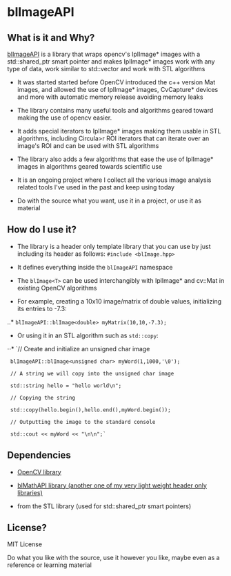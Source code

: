 # blImageAPI

## What is it and Why?

[blImageAPI](https://github.com/navyenzo/blImageAPI.git) is a library that wraps opencv's IplImage* images with a std::shared_ptr smart pointer and makes IplImage* images work with any type of data, work similar to std::vector and work with STL algorithms

* It was started started before OpenCV introduced the c++ version Mat images, and allowed the use of IplImage* images, CvCapture* devices and more with automatic memory release avoiding memory leaks

* The library contains many useful tools and algorithms geared toward making the use of opencv easier.

* It adds special iterators to IplImage* images making them usable in STL algorithms, including Circula>r ROI iterators that can iterate over an image's ROI and can be used with STL algorithms

* The library also adds a few algorithms that ease the use of IplImage* images in algorithms geared towards scientific use

* It is an ongoing project where I collect all the various image analysis related tools I've used in the past and keep using today

* Do with the source what you want, use it in a project, or use it as material

## How do I use it?

* The library is a header only template library that you can use by just including its header as follows: `#include <blImage.hpp>`

* It defines everything inside the `blImageAPI` namespace

* The `blImage<T>` can be used interchangibly with IplImage* and cv::Mat in existing OpenCV algorithms

* For example, creating a 10x10 image/matrix of double values, initializing its entries to -7.3:

..* `blImageAPI::blImage<double> myMatrix(10,10,-7.3);`

* Or using it in an STL algorithm such as `std::copy`:

⋅⋅* `// Create and initialize an unsigned char image

     blImageAPI::blImage<unsigned char> myWord(1,1000,'\0');
    
     // A string we will copy into the unsigned char image

     std::string hello = "hello world\n";
    
     // Copying the string

     std::copy(hello.begin(),hello.end(),myWord.begin());
    
     // Outputting the image to the standard console

     std::cout << myWord << "\n\n";`



## Dependencies

* [OpenCV library](http://opencv.org/)

* [blMathAPI library (another one of my very light weight header only libraries)](https://github.com/navyenzo/blMathAPI.git)

* <memory> from the STL library (used for std::shared_ptr smart pointers)

## License?

MIT License

Do what you like with the source, use it however you like, maybe even as a reference or learning material
